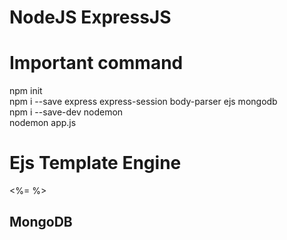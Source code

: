 # NodeJS ExpressJS 

# Important command

npm init <br />
npm i --save express express-session body-parser ejs mongodb  <br />
npm i --save-dev nodemon <br />
nodemon app.js <br />


# Ejs Template Engine 

<%= %> <br />

## MongoDB

